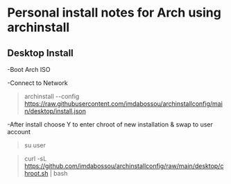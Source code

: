 # **Personal install notes for Arch using archinstall**

## Desktop Install

-Boot Arch ISO

-Connect to Network

> archinstall --config https://raw.githubusercontent.com/imdabossou/archinstallconfig/main/desktop/install.json

-After install choose Y to enter chroot of new installation & swap to user account
> su user

> curl -sL https://github.com/imdabossou/archinstallconfig/raw/main/desktop/chroot.sh | bash
